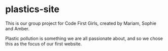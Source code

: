 # plastics-site

This is our group project for Code First Girls, created by Mariam, Sophie and Amber.

Plastic pollution is something we are all passionate about, and so we chose this as the focus of our first website.
